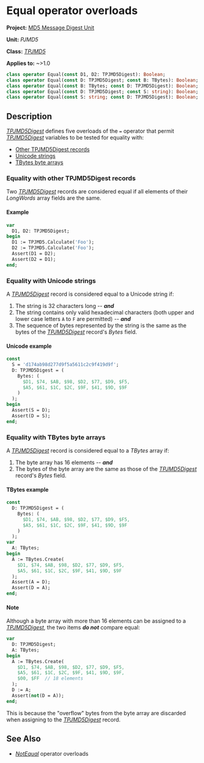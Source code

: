 # Equal operator overloads

**Project:** [MD5 Message Digest Unit](../API.md)

**Unit:** _PJMD5_

**Class:** [_TPJMD5_](./TPJMD5.md)

**Applies to:** ~>1.0

```pascal
class operator Equal(const D1, D2: TPJMD5Digest): Boolean;
class operator Equal(const D: TPJMD5Digest; const B: TBytes): Boolean;
class operator Equal(const B: TBytes; const D: TPJMD5Digest): Boolean;
class operator Equal(const D: TPJMD5Digest; const S: string): Boolean;
class operator Equal(const S: string; const D: TPJMD5Digest): Boolean;
```

## Description

[_TPJMD5Digest_](./TPJMD5Digest.md) defines five overloads of the `=` operator that permit [_TPJMD5Digest_](./TPJMD5Digest.md) variables to be tested for equality with:

* [Other TPJMD5Digest records](#equality-with-other-tpjmd5digest-records)
* [Unicode strings](#equality-with-unicode-strings)
* [TBytes byte arrays](#equality-with-tbytes-byte-arrays)

### Equality with other TPJMD5Digest records

Two [_TPJMD5Digest_](./TPJMD5Digest.md) records are considered equal if all elements of their _LongWords_ array fields are the same.

#### Example

```pascal
var
  D1, D2: TPJMD5Digest;
begin
  D1 := TPJMD5.Calculate('Foo');
  D2 := TPJMD5.Calculate('Foo');
  Assert(D1 = D2);
  Assert(D2 = D1);
end;
```

### Equality with Unicode strings

A [_TPJMD5Digest_](./TPJMD5Digest.md) record is considered equal to a Unicode string if:

1. The string is 32 characters long -- ***and***
2. The string contains only valid hexadecimal characters (both upper and lower case letters `A` to `F` are permitted) -- ***and***
3. The sequence of bytes represented by the string is the same as the bytes of the [_TPJMD5Digest_](./TPJMD5Digest.md) record's _Bytes_ field.

#### Unicode example

```pascal
const
  S = 'd174ab98d277d9f5a5611c2c9f419d9f';
  D: TPJMD5Digest = (
    Bytes: (
      $D1, $74, $AB, $98, $D2, $77, $D9, $F5,
      $A5, $61, $1C, $2C, $9F, $41, $9D, $9F
    )
  );
begin
  Assert(S = D);
  Assert(D = S);
end;
```

### Equality with TBytes byte arrays

A [_TPJMD5Digest_](./TPJMD5Digest.md) record is considered equal to a _TBytes_ array if:

1. The byte array has 16 elements -- ***and***
2. The bytes of the byte array are the same as those of the [_TPJMD5Digest_](./TPJMD5Digest.md) record's _Bytes_ field.

#### TBytes example

```pascal
const
  D: TPJMD5Digest = (
    Bytes: (
      $D1, $74, $AB, $98, $D2, $77, $D9, $F5,
      $A5, $61, $1C, $2C, $9F, $41, $9D, $9F
    )
  );
var
  A: TBytes;
begin
  A := TBytes.Create(
    $D1, $74, $AB, $98, $D2, $77, $D9, $F5,
    $A5, $61, $1C, $2C, $9F, $41, $9D, $9F
  );
  Assert(A = D);
  Assert(D = A);
end;
```

#### Note

Although a byte array with more than 16 elements can be assigned to a [_TPJMD5Digest_](./TPJMD5Digest.md), the two items ***do not*** compare equal:

```pascal
var
  D: TPJMD5Digest;
  A: TBytes;
begin
  A := TBytes.Create(
    $D1, $74, $AB, $98, $D2, $77, $D9, $F5,
    $A5, $61, $1C, $2C, $9F, $41, $9D, $9F,
    $00, $FF  // 18 elements
  );
  D := A;
  Assert(not(D = A));
end;
```

This is because the "overflow" bytes from the byte array are discarded when assigning to the [_TPJMD5Digest_](./TPJMD5Digest.md) record.

## See Also

* [_NotEqual_](./TPJMD5Digest-NotEqual.md) operator overloads
